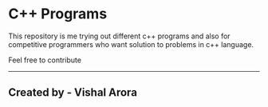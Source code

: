 # C++ Programs

This repository is me trying out different c++ programs and also for competitive programmers who want solution to problems in c++ language.

Feel free to contribute

***
Created by - Vishal Arora
---